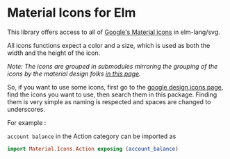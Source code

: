# Material Icons for Elm

This library offers access to all of [Google's Material icons](https://www.google.com/design/icons/) in elm-lang/svg.

All icons functions expect a color and a size, which is used as both the width and the height of the icon.

*Note: The icons are grouped in submodules mirroring the grouping of the icons by the material design folks [in this page](https://www.google.com/design/icons/).*

So, if you want to use some icons, first go to the [google design icons page](https://www.google.com/design/icons/), find the icons you want to use, then search them in this package. Finding them is very simple as naming is respected and spaces are changed to underscores.

For example :

`account balance` in the Action category can be imported as

```elm
import Material.Icons.Action exposing (account_balance)
```
